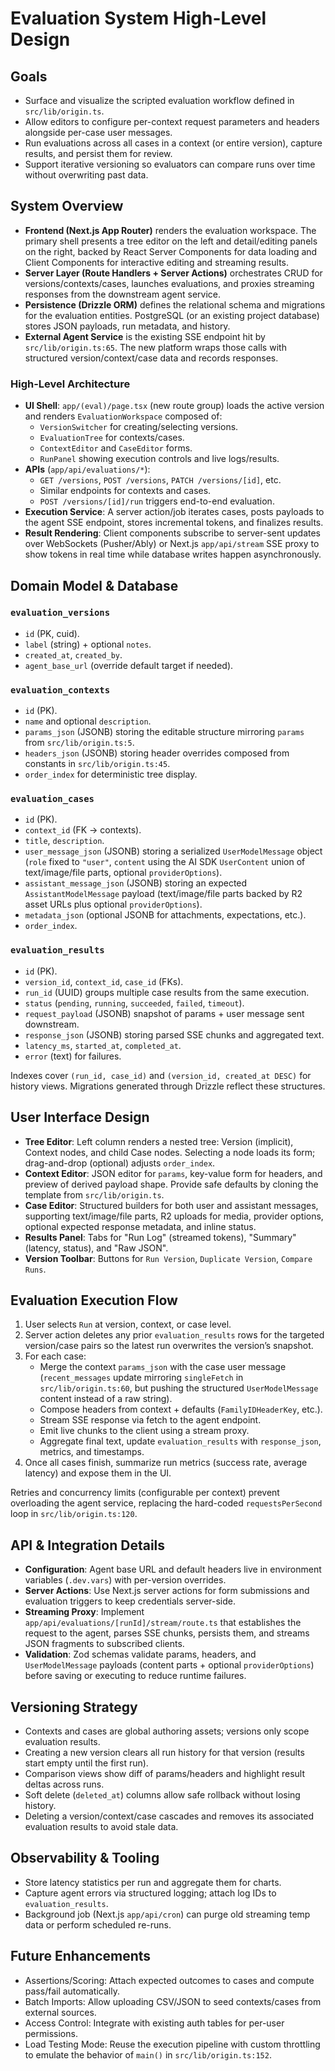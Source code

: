 # Evaluation System High-Level Design

## Goals
- Surface and visualize the scripted evaluation workflow defined in `src/lib/origin.ts`.
- Allow editors to configure per-context request parameters and headers alongside per-case user messages.
- Run evaluations across all cases in a context (or entire version), capture results, and persist them for review.
- Support iterative versioning so evaluators can compare runs over time without overwriting past data.

## System Overview
- **Frontend (Next.js App Router)** renders the evaluation workspace. The primary shell presents a tree editor on the left and detail/editing panels on the right, backed by React Server Components for data loading and Client Components for interactive editing and streaming results.
- **Server Layer (Route Handlers + Server Actions)** orchestrates CRUD for versions/contexts/cases, launches evaluations, and proxies streaming responses from the downstream agent service.
- **Persistence (Drizzle ORM)** defines the relational schema and migrations for the evaluation entities. PostgreSQL (or an existing project database) stores JSON payloads, run metadata, and history.
- **External Agent Service** is the existing SSE endpoint hit by `src/lib/origin.ts:65`. The new platform wraps those calls with structured version/context/case data and records responses.

### High-Level Architecture
- **UI Shell**: `app/(eval)/page.tsx` (new route group) loads the active version and renders `EvaluationWorkspace` composed of:
  - `VersionSwitcher` for creating/selecting versions.
  - `EvaluationTree` for contexts/cases.
  - `ContextEditor` and `CaseEditor` forms.
  - `RunPanel` showing execution controls and live logs/results.
- **APIs** (`app/api/evaluations/*`):
  - `GET /versions`, `POST /versions`, `PATCH /versions/[id]`, etc.
  - Similar endpoints for contexts and cases.
  - `POST /versions/[id]/run` triggers end-to-end evaluation.
- **Execution Service**: A server action/job iterates cases, posts payloads to the agent SSE endpoint, stores incremental tokens, and finalizes results.
- **Result Rendering**: Client components subscribe to server-sent updates over WebSockets (Pusher/Ably) or Next.js `app/api/stream` SSE proxy to show tokens in real time while database writes happen asynchronously.

## Domain Model & Database

### `evaluation_versions`
- `id` (PK, cuid).
- `label` (string) + optional `notes`.
- `created_at`, `created_by`.
- `agent_base_url` (override default target if needed).

### `evaluation_contexts`
- `id` (PK).
- `name` and optional `description`.
- `params_json` (JSONB) storing the editable structure mirroring `params` from `src/lib/origin.ts:5`.
- `headers_json` (JSONB) storing header overrides composed from constants in `src/lib/origin.ts:45`.
- `order_index` for deterministic tree display.

### `evaluation_cases`
- `id` (PK).
- `context_id` (FK → contexts).
- `title`, `description`.
- `user_message_json` (JSONB) storing a serialized `UserModelMessage` object (`role` fixed to `"user"`, `content` using the AI SDK `UserContent` union of text/image/file parts, optional `providerOptions`).
- `assistant_message_json` (JSONB) storing an expected `AssistantModelMessage` payload (text/image/file parts backed by R2 asset URLs plus optional `providerOptions`).
- `metadata_json` (optional JSONB for attachments, expectations, etc.).
- `order_index`.

### `evaluation_results`
- `id` (PK).
- `version_id`, `context_id`, `case_id` (FKs).
- `run_id` (UUID) groups multiple case results from the same execution.
- `status` (`pending`, `running`, `succeeded`, `failed`, `timeout`).
- `request_payload` (JSONB) snapshot of params + user message sent downstream.
- `response_json` (JSONB) storing parsed SSE chunks and aggregated text.
- `latency_ms`, `started_at`, `completed_at`.
- `error` (text) for failures.

Indexes cover `(run_id, case_id)` and `(version_id, created_at DESC)` for history views. Migrations generated through Drizzle reflect these structures.

## User Interface Design
- **Tree Editor**: Left column renders a nested tree: Version (implicit), Context nodes, and child Case nodes. Selecting a node loads its form; drag-and-drop (optional) adjusts `order_index`.
- **Context Editor**: JSON editor for `params`, key-value form for headers, and preview of derived payload shape. Provide safe defaults by cloning the template from `src/lib/origin.ts`.
- **Case Editor**: Structured builders for both user and assistant messages, supporting text/image/file parts, R2 uploads for media, provider options, optional expected response metadata, and inline status.
- **Results Panel**: Tabs for "Run Log" (streamed tokens), "Summary" (latency, status), and "Raw JSON".
- **Version Toolbar**: Buttons for `Run Version`, `Duplicate Version`, `Compare Runs`.

## Evaluation Execution Flow
1. User selects `Run` at version, context, or case level.
2. Server action deletes any prior `evaluation_results` rows for the targeted version/case pairs so the latest run overwrites the version’s snapshot.
3. For each case:
   - Merge the context `params_json` with the case user message (`recent_messages` update mirroring `singleFetch` in `src/lib/origin.ts:60`, but pushing the structured `UserModelMessage` content instead of a raw string).
   - Compose headers from context + defaults (`FamilyIDHeaderKey`, etc.).
   - Stream SSE response via fetch to the agent endpoint.
   - Emit live chunks to the client using a stream proxy.
   - Aggregate final text, update `evaluation_results` with `response_json`, metrics, and timestamps.
4. Once all cases finish, summarize run metrics (success rate, average latency) and expose them in the UI.

Retries and concurrency limits (configurable per context) prevent overloading the agent service, replacing the hard-coded `requestsPerSecond` loop in `src/lib/origin.ts:120`.

## API & Integration Details
- **Configuration**: Agent base URL and default headers live in environment variables (`.dev.vars`) with per-version overrides.
- **Server Actions**: Use Next.js server actions for form submissions and evaluation triggers to keep credentials server-side.
- **Streaming Proxy**: Implement `app/api/evaluations/[runId]/stream/route.ts` that establishes the request to the agent, parses SSE chunks, persists them, and streams JSON fragments to subscribed clients.
- **Validation**: Zod schemas validate params, headers, and `UserModelMessage` payloads (content parts + optional `providerOptions`) before saving or executing to reduce runtime failures.

## Versioning Strategy
- Contexts and cases are global authoring assets; versions only scope evaluation results.
- Creating a new version clears all run history for that version (results start empty until the first run).
- Comparison views show diff of params/headers and highlight result deltas across runs.
- Soft delete (`deleted_at`) columns allow safe rollback without losing history.
- Deleting a version/context/case cascades and removes its associated evaluation results to avoid stale data.

## Observability & Tooling
- Store latency statistics per run and aggregate them for charts.
- Capture agent errors via structured logging; attach log IDs to `evaluation_results`.
- Background job (Next.js `app/api/cron`) can purge old streaming temp data or perform scheduled re-runs.

## Future Enhancements
- Assertions/Scoring: Attach expected outcomes to cases and compute pass/fail automatically.
- Batch Imports: Allow uploading CSV/JSON to seed contexts/cases from external sources.
- Access Control: Integrate with existing auth tables for per-user permissions.
- Load Testing Mode: Reuse the execution pipeline with custom throttling to emulate the behavior of `main()` in `src/lib/origin.ts:152`.
